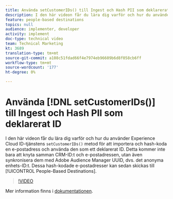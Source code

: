 ```yaml
---
title: Använda setCustomerIDs() till Ingest och Hash PII som deklarerat ID
description: I den här videon får du lära dig varför och hur du använder Experience Cloud ID-tjänstens setCustomerIDs()-metod för att importera och hash-koda en e-postadress och för att använda den som ett deklarerat ID. Detta kommer inte bara att knyta samman CRM-ID:t och e-postadressen, utan även synkronisera dem med Adobe Audience Manager UUID, dvs. det anonyma enhets-ID:t. Dessa hash-kodade e-postadresser kan sedan skickas till personbaserade mål.
feature: people-based destinations
topics: null
audience: implementer, developer
activity: implement
doc-type: technical video
team: Technical Marketing
kt: 3689
translation-type: tm+mt
source-git-commit: a108c51fdad66f4e7974eb96609b6d8f058cb6ff
workflow-type: tm+mt
source-wordcount: '177'
ht-degree: 0%

---
```



# Använda [!DNL setCustomerIDs()] till Ingest och Hash PII som deklarerat ID

I den här videon får du lära dig varför och hur du använder Experience Cloud ID-tjänstens `setCustomerIDs()` metod för att importera och hash-koda en e-postadress och använda den som ett deklarerat ID. Detta kommer inte bara att knyta samman CRM-ID:t och e-postadressen, utan även synkronisera dem med Adobe Audience Manager UUID, dvs. det anonyma enhets-ID:t. Dessa hash-kodade e-postadresser kan sedan skickas till [!UICONTROL People-Based Destinations].

>[!VIDEO](https://video.tv.adobe.com/v/29136/?quality=12)

Mer information finns i [dokumentationen](https://docs.adobe.com/content/help/en/id-service/using/reference/hashing-support.html).
